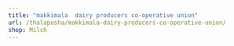 ```yaml
---
title: "makkimala  dairy producers co-operative union"
url: /thalapusha/makkimala-dairy-producers-co-operative-union/
shop: Milch
---
```

